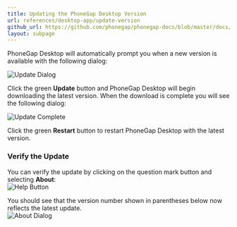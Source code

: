 ```yaml
---
title: Updating the PhoneGap Desktop Version
url: references/desktop-app/update-version
github_url: https://github.com/phonegap/phonegap-docs/blob/master/docs/references/desktop-app/7-update-version.html.md
layout: subpage
---
```


PhoneGap Desktop will automatically prompt you when a new version is available with the following dialog:
 
 ![Update Dialog](/images/update-dialog.png)
 
 Click the green **Update** button and PhoneGap Desktop will begin downloading the latest version. When the download is complete you will
 see the following dialog:
 
 ![Update Complete](/images/update-complete.png)
 
 Click the green **Restart** button to restart PhoneGap Desktop with the latest version. 
 
 ### Verify the Update
 You can verify the update by clicking on the question mark button and selecting **About**:  
  ![Help Button](/images/help-button.png)
 
 You should see that the version number shown in parentheses below now reflects the latest update.   
  ![About Dialog](/images/about-dialog.png)